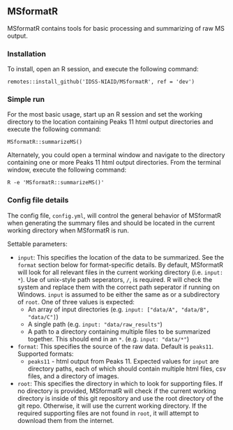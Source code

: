 ## MSformatR

MSformatR contains tools for basic processing and summarizing of raw MS output.

### Installation

To install, open an R session, and execute the following command:

```
remotes::install_github('IDSS-NIAID/MSformatR', ref = 'dev')
```

### Simple run

For the most basic usage, start up an R session and set the working directory to the location containing Peaks 11 html output directories and execute the following command:

```
MSformatR::summarizeMS()
```

Alternately, you could open a terminal window and navigate to the directory containing one or more Peaks 11 html output directories. From the terminal window, execute the following command:

```
R -e 'MSformatR::summarizeMS()'
```

### Config file details

The config file, `config.yml`, will control the general behavior of MSformatR when generating the summary files and should be located in the current working directory when MSformatR is run.

Settable parameters:

* `input`: This specifies the location of the data to be summarized. See the `format` section below for format-specific details. By default, MSformatR will look for all relevant files in the current working directory (i.e. `input: *`). Use of unix-style path seperators, `/`, is required. R will check the system and replace them with the correct path seperator if running on Windows. `input` is assumed to be either the same as or a subdirectory of `root`. One of three values is expected:
    * An array of input directories (e.g. `input: ["data/A", "data/B", "data/C"]`)
    * A single path (e.g. `input: "data/raw_results"`)
    * A path to a directory containing multiple files to be summarized together. This should end in an `*`. (e.g. `input: "data/*"`)
* `format`: This specifies the source of the raw data. Default is `peaks11`. Supported formats:
    * `peaks11` - html output from Peaks 11. Expected values for `input` are directory paths, each of which should contain multiple html files, csv files, and a directory of images.
* `root`: This specifies the directory in which to look for supporting files. If no directory is provided, MSformatR will check if the current working directory is inside of this git repository and use the root directory of the git repo. Otherwise, it will use the current working directory. If the required supporting files are not found in `root`, it will attempt to download them from the internet.